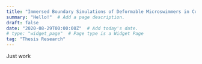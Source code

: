 ```yaml
---
title: "Immersed Boundary Simulations of Deformable Microswimmers in Complex Fluids"  # Add a page title.
summary: "Hello!"  # Add a page description.
draft: false
date: "2020-08-29T00:00:00Z"  # Add today's date.
# type: "widget_page"  # Page type is a Widget Page
tag: "Thesis Research"
---
```

Just work
